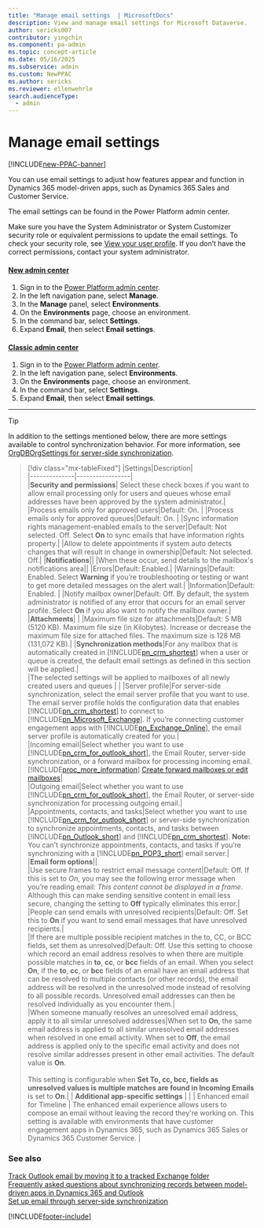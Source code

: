 ```yaml
---
title: "Manage email settings  | MicrosoftDocs"
description: View and manage email settings for Microsoft Dataverse.
author: sericks007
contributor: yingchin
ms.component: pa-admin
ms.topic: concept-article
ms.date: 05/16/2025
ms.subservice: admin
ms.custom: NewPPAC
ms.author: sericks
ms.reviewer: ellenwehrle
search.audienceType: 
  - admin
---
```

# Manage email settings

[!INCLUDE[new-PPAC-banner](~/includes/new-PPAC-banner.md)]

You can use email settings to adjust how features appear and function in Dynamics 365 model-driven apps, such as Dynamics 365 Sales and Customer Service.

The email settings can be found in the Power Platform admin center.

Make sure you have the System Administrator or System Customizer security role or equivalent permissions to update the email settings. To check your security role, see [View your user profile](/powerapps/user/view-your-user-profile). If you don’t have the correct permissions, contact your system administrator.


#### [New admin center](#tab/new)

1. Sign in to the [Power Platform admin center](https://admin.powerplatform.microsoft.com/).
1. In the left navigation pane, select **Manage**.
1. In the **Manage** panel, select **Environments**.
1. On the **Environments** page, choose an environment.
1. In the command bar, select **Settings**.  
1. Expand **Email**, then select **Email settings**.

#### [Classic admin center](#tab/classic)

1. Sign in to the [Power Platform admin center](https://admin.powerplatform.microsoft.com/).
1. In the left navigation pane, select **Environments**.
1. On the **Environments** page, choose an environment.
1. In the command bar, select **Settings**.  
1. Expand **Email**, then select **Email settings**.
---


> [!TIP]
> In addition to the settings mentioned below, there are more settings available to control synchronization behavior. For more information, see [OrgDBOrgSettings for server-side synchronization](OrgDbOrgSettings.md).

> [!div class="mx-tableFixed"]
> |Settings|Description|  
> |--------------|-----------------|  
> |**Security and permissions**| Select these check boxes if you want to allow email processing only for users and queues whose email addresses have been approved by the system administrator.|
> |Process emails only for approved users|Default: On. |
> |Process emails only for approved queues|Default: On. |
> |Sync information rights management-enabled emails to the server|Default: Not selected. Off. Select **On** to sync emails that have information rights property.|
> |Allow to delete appointments if system auto detects changes that will result in change in ownership|Default: Not selected. Off.| 
> |**Notifications**||
> |When these occur, send details to the mailbox's notifications area||
> |Errors|Default: Enabled.|
> |Warnings|Default: Enabled. Select **Warning** if you’re troubleshooting or testing or want to get more detailed messages on the alert wall.|
> |Information|Default: Enabled. |
> |Notify mailbox owner|Default: Off. By default, the system administrator is notified of any error that occurs for an email server profile. Select **On** if you also want to notify the mailbox owner.|  
> |**Attachments**| |
> |Maximum file size for attachments|Default: 5 MB (5120 KB). Maximum file size (in Kilobytes). Increase or decrease the maximum file size for attached files. The maximum size is 128 MB (131,072 KB).|
> |**Synchronization methods**|For any mailbox that is automatically created in [!INCLUDE[pn_crm_shortest](../includes/pn-crm-shortest.md)] when a user or queue is created, the default email settings as defined in this section will be applied.|  
> |The selected settings will be applied to mailboxes of all newly created users and queues | |
> |Server profile|For server-side synchronization, select the email server profile that you want to use. The email server profile holds the configuration data that enables [!INCLUDE[pn_crm_shortest](../includes/pn-crm-shortest.md)] to connect to [!INCLUDE[pn_Microsoft_Exchange](../includes/pn-microsoft-exchange.md)]. If you’re connecting customer engagement apps with [!INCLUDE[pn_Exchange_Online](../includes/pn-exchange-online.md)], the email server profile is automatically created for you.|  
> |Incoming email|Select whether you want to use [!INCLUDE[pn_crm_for_outlook_short](../includes/pn-crm-for-outlook-short.md)], the Email Router, server-side synchronization, or a forward mailbox for processing incoming email. [!INCLUDE[proc_more_information](../includes/proc-more-information.md)] [Create forward mailboxes or edit mailboxes](create-forward-mailboxes-edit-mailboxes.md)|  
> |Outgoing email|Select whether you want to use [!INCLUDE[pn_crm_for_outlook_short](../includes/pn-crm-for-outlook-short.md)], the Email Router, or server-side synchronization for processing outgoing email.|  
> |Appointments, contacts, and tasks|Select whether you want to use [!INCLUDE[pn_crm_for_outlook_short](../includes/pn-crm-for-outlook-short.md)] or server-side synchronization to synchronize appointments, contacts, and tasks between [!INCLUDE[pn_Outlook_short](../includes/pn-outlook-short.md)] and [!INCLUDE[pn_crm_shortest](../includes/pn-crm-shortest.md)]. **Note:**  You can’t synchronize appointments, contacts, and tasks if you’re synchronizing with a [!INCLUDE[pn_POP3_short](../includes/pn-pop3-short.md)] email server.|  
> |**Email form options**||  
> |Use secure frames to restrict email message content|Default: Off. If this is set to *On*, you may see the following error message when you’re reading email: *This content cannot be displayed in a frame*. Although this can make sending sensitive content in email less secure, changing the setting to **Off** typically eliminates this error.|  
> |People can send emails with unresolved recipients|Default: Off. Set this to **On** if you want to send email messages that have unresolved recipients.|  
> |If there are multiple possible recipient matches in the to, CC, or BCC fields, set them as unresolved|Default: Off. Use this setting to choose which record an email address resolves to when there are multiple possible matches in **to**, **cc**, or **bcc** fields of an email. When you select **On**, if the **to**, **cc**, or **bcc** fields of an email have an email address that can be resolved to multiple contacts (or other records), the email address will be resolved in the unresolved mode instead of resolving to all possible records. Unresolved email addresses can then be resolved individually as you encounter them.|  
> |When someone manually resolves an unresolved email address, apply it to all similar unresolved addresses|When set to **On**, the same email address is applied to all similar unresolved email addresses when resolved in one email activity.  When set to **Off**, the email address is applied only to the specific email activity and does not resolve similar addresses present in other email activities. The default value is **On**. <br /><br />This setting is configurable when **Set To, cc, bcc, fields as unresolved values is multiple matches are found in Incoming Emails** is set to **On**.|
> | **Additional app-specific settings**   |   |
> | Enhanced email for Timeline  | The enhanced email experience allows users to compose an email without leaving the record they're working on. This setting is available with environments that have customer engagement apps in Dynamics 365, such as Dynamics 365 Sales or Dynamics 365 Customer Service.   |

  
### See also

 [Track Outlook email by moving it to a tracked Exchange folder](track-outlook-email-by-moving-it-tracked-exchange-folder.md)   
 [Frequently asked questions about synchronizing records between model-driven apps in Dynamics 365 and Outlook](frequently-asked-questions-synchronizing-records-dynamics-365-and-outlook.yml)   
 [Set up email through server-side synchronization](set-up-server-side-synchronization-of-email-appointments-contacts-and-tasks.md)   


[!INCLUDE[footer-include](../includes/footer-banner.md)]
